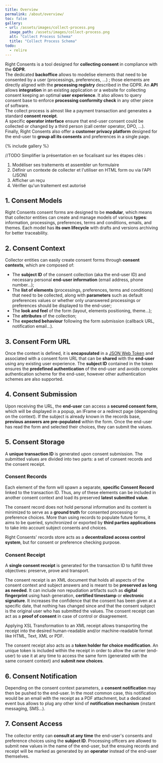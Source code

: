 ```yaml
---
title: Overview
permalink: /about/overview/
toc: false
gallery:
- url: /assets/images/collect-process.png
  image_path: /assets/images/collect-process.png
  alt: "Collect Process Schema"
  title: "Collect Process Schema"
todo:
  - relire
---
```


Right Consents is a tool designed for **collecting consent** in compliance with the **GDPR**.  
The dedicated **backoffice** allows to modelise elements that need to be consented by a user (processings, preferences, ...) ; those elements are directly aligned with the **processing registry** described in the GDPR.
An **API** allows **integration** in an existing application or a website for collecting consent keeping an optimal **user experience**. It also allows to query consent base to enforce **processing conformity check** in any other piece of software.    
The collect process is almost like a payment transaction and generates a standard **consent receipt**.  
A specific **operator interface** ensure that end-user consent could be collected or changed by a third person (call center operator, DPO, ...).  
Finally, Right Consents also offer a **customer privacy platform** designed for the end-user to **group all its consents** and preferences in a single page.

{% include gallery %}

//TODO Simplifier la présentation en se focalisant sur les étapes clés :
1. Modéliser ses traitements et assembler un formulaire  
2. Définir un contexte de collecter et l'utiliser en HTML form ou via l'API (JSON)  
3. Afficher un reçu  
4. Vérifier qu'un traitement est autorisé  




## 1. Consent Models

Right Consents consent forms are designed to be **modular**, which means that collector entities can create and manage models of various **types**: information, processings, preferences, terms and conditions, emails, and themes. Each model has **its own lifecycle** with drafts and versions archiving for better traceability.

## 2. Consent Context

Collector entities can easily create consent forms through **consent contexts**, which are composed of:
- The **subject ID** of the consent collection (aka the end-user ID) and necessary personal **end-user information** (email address, phone number...);
- The **list of elements** (processings, preferences, terms and conditions) that need to be collected, along with **parameters** such as default preferences values or whether only unanswered processings or preferences should be displayed to the end-user;
- The **look and feel** of the form (layout, elements positioning, theme...);
- The **attributes** of the collection;
- The **expected behaviour** following the form submission (callback URL, notification email...).

## 3. Consent Form URL

Once the context is defined, it is **encapsulated** in a [JSON Web Token](https://jwt.io/) and associated with a consent form URL that can be **shared** with the **end-user** using any existing user experience. The **subject ID** contained in the token ensures the **predefined authentication** of the end-user and avoids complex authentication scheme for the end-user, however other authentication schemes are also supported.

## 4. Consent Submission

Upon receiving the URL, the **end-user** can access a **secured consent form**, which will be displayed in a popup, an IFrame or a redirect page (depending on the context). If the subject is already known in the records base, **previous answers are pre-populated** within the form. Once the end-user has read the form and selected their choices, they can submit the values.

## 5. Consent Storage

A **unique transaction ID** is generated upon consent submission. The submitted values are divided into two parts: a set of consent records and the consent receipt.

### Consent Records

Each element of the form will spawn a separate, **specific Consent Record** linked to the transaction ID. Thus, any of these elements can be included in another consent context and load its preserved **latest submitted value**.

The consent record does not hold personal information and its content is minimized to serve as a **ground truth** for consented processing or preference choices. More than using records to populate future forms, it aims to be queried, synchronized or exported by **third parties applications** to take into account subject consents and choices.

Right Consents' records store acts as a **decentralized access control system**, but for consent or preference checking purpose.

### Consent Receipt

A **single consent receipt** is generated for the transaction ID to fulfill three objectives: preserve, prove and transport.

The consent receipt is an XML document that holds all aspects of the consent context and subject answers and is meant to be **preserved as long as needed**. It can include non repudiation artifacts such as **digital fingerprint** using hash generation, **certified timestamp** or **electronic signature**. It increases the confidence that the consent has been given at a specific date, that nothing has changed since and that the consent subject is the original user who has submitted the values. The consent receipt can act as a **proof of consent** in case of control or disagreement.

Applying XSL Transformation to an XML receipt allows transporting the receipt into the desired human-readable and/or machine-readable format like HTML, Text, XML or PDF.

The consent receipt also acts as a **token holder for choice modification**. An unique token is included within the receipt in order to allow the carrier (end-user) to use it at any time to access the same form (generated with the same consent context) and **submit new choices**.

## 6. Consent Notification

Depending on the consent context parameters, a **consent notification** may then be pushed to the end-user. In the most common case, this notification would be an email with the receipt as a PDF attachment, but a dedicated event bus allows to plug any other kind of **notification mechanism** (instant messaging, SMS...).

## 7. Consent Access

The collector entity can **consult at any time** the end-user's consents and preference choices using the **subject ID**. Processing officers are allowed to submit new values in the name of the end-user, but the ensuing records and receipt will be marked as generated by an **operator** instead of the end-user themselves.

